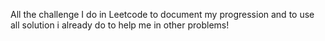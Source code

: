All the challenge I do in Leetcode to document my progression and to use all solution i already do to help me in other problems!
